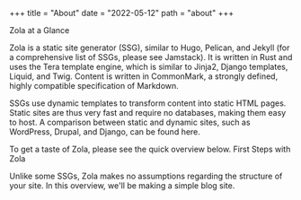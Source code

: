+++
title = "About" 
date = "2022-05-12" 
path = "about" 
+++

Zola at a Glance

Zola is a static site generator (SSG), similar to Hugo, Pelican, and Jekyll (for a comprehensive list of SSGs, please see Jamstack). It is written in Rust and uses the Tera template engine, which is similar to Jinja2, Django templates, Liquid, and Twig. Content is written in CommonMark, a strongly defined, highly compatible specification of Markdown.

SSGs use dynamic templates to transform content into static HTML pages. Static sites are thus very fast and require no databases, making them easy to host. A comparison between static and dynamic sites, such as WordPress, Drupal, and Django, can be found here.

To get a taste of Zola, please see the quick overview below.
First Steps with Zola

Unlike some SSGs, Zola makes no assumptions regarding the structure of your site. In this overview, we'll be making a simple blog site.
